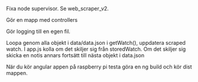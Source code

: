 Fixa node supervisor. Se web_scraper_v2.

Gör en mapp med controllers

Gör logging till en egen fil.

Loopa genom alla objekt i data/data.json i getWatch(), uppdatera scraped watch. I app.js kolla om det skiljer sig från storedWatch.
Om det skiljer sig skicka en notis annars fortsätt till nästa objekt i data.json

När du kör angular appen på raspberry pi testa göra en ng build och kör dist mappen.
